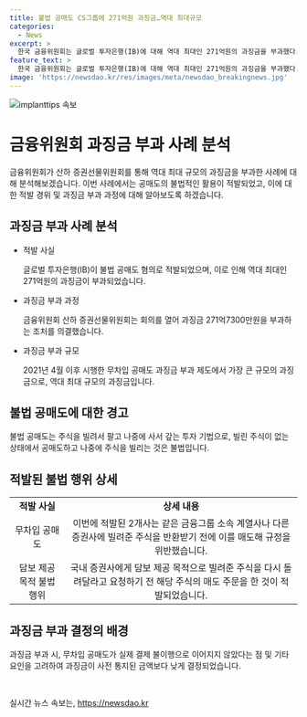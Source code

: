 ```yaml
---
title: 불법 공매도 CS그룹에 271억원 과징금…역대 최대규모
categories:
  - News
excerpt: >
  한국 금융위원회는 글로벌 투자은행(IB)에 대해 역대 최대인 271억원의 과징금을 부과했다. 불법 공매도 혐의로 적발된 두 계열사는 주식을 빌려 팔고 되돌려주기 전에 매도함으로써 규정을 위반했다. 이러한 무차입 공매도 행위는 불법으로, 금감원의 사전 통지 금액보다 과징금이 줄어든 이유는 실제 결제 불이행이 없었기 때문이다.
feature_text: >
  한국 금융위원회는 글로벌 투자은행(IB)에 대해 역대 최대인 271억원의 과징금을 부과했다. 불법 공매도 혐의로 적발된 두 계열사는 주식을 빌려 팔고 되돌려주기 전에 매도함으로써 규정을 위반했다. 이러한 무차입 공매도 행위는 불법으로, 금감원의 사전 통지 금액보다 과징금이 줄어든 이유는 실제 결제 불이행이 없었기 때문이다.
image: 'https://newsdao.kr/res/images/meta/newsdao_breakingnews.jpg'
---
```


<p><img src="https://newsdao.kr/res/images/meta/newsdao_breakingnews.jpg" alt="implanttips 속보" /></p>

<h1>금융위원회 과징금 부과 사례 분석</h1>

<p data-ke-size="size16">금융위원회가 산하 증권선물위원회를 통해 역대 최대 규모의 과징금을 부과한 사례에 대해 분석해보겠습니다. 이번 사례에서는 공매도의 불법적인 활용이 적발되었고, 이에 대한 적발 경위 및 과징금 부과 과정에 대해 알아보도록 하겠습니다.</p>

<h2 data-ke-size="size26">과징금 부과 사례 분석</h2>

<ul>
  <li>적발 사실</li>
  <p data-ke-size="size16">글로벌 투자은행(IB)이 불법 공매도 혐의로 적발되었으며, 이로 인해 역대 최대인 271억원의 과징금이 부과되었습니다.</p>
  <li>과징금 부과 과정</li>
  <p data-ke-size="size16">금융위원회 산하 증권선물위원회는 회의를 열어 과징금 271억7300만원을 부과하는 조처를 의결했습니다.</p>
  <li>과징금 부과 규모</li>
  <p data-ke-size="size16">2021년 4월 이후 시행한 무차입 공매도 과징금 부과 제도에서 가장 큰 규모의 과징금으로, 역대 최대 규모의 과징금입니다.</p>
</ul>

<h2 data-ke-size="size26">불법 공매도에 대한 경고</h2>

<p data-ke-size="size16">불법 공매도는 주식을 빌려서 팔고 나중에 사서 갚는 투자 기법으로, 빌린 주식이 없는 상태에서 공매도하고 나중에 주식을 빌리는 것은 불법입니다.</p>

<h2 data-ke-size="size26">적발된 불법 행위 상세</h2>

<table>
  <tr>
    <td style="text-align: center; height: 17px;"><b>적발 사실</b></td>
    <td style="text-align: center; height: 17px;"><b>상세 내용</b></td>
  </tr>
  <tr>
    <td style="text-align: center; height: 17px;">무차입 공매도</td>
    <td style="text-align: center; height: 17px;">이번에 적발된 2개사는 같은 금융그룹 소속 계열사나 다른 증권사에 빌려준 주식을 반환받기 전에 이를 매도해 규정을 위반했습니다.</td>
  </tr>
  <tr>
    <td style="text-align: center; height: 17px;">담보 제공 목적 불법 행위</td>
    <td style="text-align: center; height: 17px;">국내 증권사에게 담보 제공 목적으로 빌려준 주식을 다시 돌려달라고 요청하기 전 해당 주식의 매도 주문을 한 것이 적발되었습니다.</td>
  </tr>
</table>

<h2 data-ke-size="size26">과징금 부과 결정의 배경</h2>

<p data-ke-size="size16">과징금 부과 시, 무차입 공매도가 실제 결제 불이행으로 이어지지 않았다는 점 및 기타 요인을 고려하여 과징금이 사전 통지된 금액보다 낮게 결정되었습니다.</p>

<p data-ke-size="size16">&nbsp;</p>
실시간 뉴스 속보는, <a href="https://newsdao.kr" rel="dofollow">https://newsdao.kr</a>


